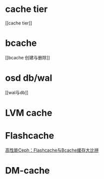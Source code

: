 # cache tier
[[cache tier]]
# bcache
[[bcache 创建与删除]]
# osd db/wal
[[wal与db]]

# LVM cache
# Flashcache
[高性能Ceph：Flashcache与Bcache缓存大比拼](https://zhuanlan.zhihu.com/p/345772821)
# DM-cache
